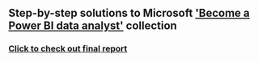 ## Step-by-step solutions to Microsoft ['Become a Power BI data analyst'](https://learn.microsoft.com/en-us/users/microsoftpowerplatform-5978/collections/djwu3eywpk4nm) collection

### [Click to check out final report](https://app.powerbi.com/view?r=eyJrIjoiMWQ2MDIxNzMtNTBkOS00Njc5LTlmYTYtNmVkZTg4ZjliODYxIiwidCI6ImZlZDEzZWVlLWM1ZDctNDEzNS1iNTJhLTQ1NWQwOWM1YWFjOSIsImMiOjl9) 
